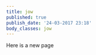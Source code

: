 ```yaml
---
title: jow
published: true
publish_date: '24-03-2017 23:18'
body_classes: jow
---
```


Here is a new page